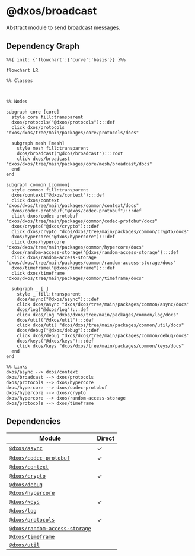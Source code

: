 # @dxos/broadcast

Abstract module to send broadcast messages.

## Dependency Graph

```mermaid
%%{ init: {'flowchart':{'curve':'basis'}} }%%

flowchart LR

%% Classes



%% Nodes

subgraph core [core]
  style core fill:transparent
  dxos/protocols("@dxos/protocols"):::def
  click dxos/protocols "dxos/dxos/tree/main/packages/core/protocols/docs"

  subgraph mesh [mesh]
    style mesh fill:transparent
    dxos/broadcast("@dxos/broadcast"):::root
    click dxos/broadcast "dxos/dxos/tree/main/packages/core/mesh/broadcast/docs"
  end
end

subgraph common [common]
  style common fill:transparent
  dxos/context("@dxos/context"):::def
  click dxos/context "dxos/dxos/tree/main/packages/common/context/docs"
  dxos/codec-protobuf("@dxos/codec-protobuf"):::def
  click dxos/codec-protobuf "dxos/dxos/tree/main/packages/common/codec-protobuf/docs"
  dxos/crypto("@dxos/crypto"):::def
  click dxos/crypto "dxos/dxos/tree/main/packages/common/crypto/docs"
  dxos/hypercore("@dxos/hypercore"):::def
  click dxos/hypercore "dxos/dxos/tree/main/packages/common/hypercore/docs"
  dxos/random-access-storage("@dxos/random-access-storage"):::def
  click dxos/random-access-storage "dxos/dxos/tree/main/packages/common/random-access-storage/docs"
  dxos/timeframe("@dxos/timeframe"):::def
  click dxos/timeframe "dxos/dxos/tree/main/packages/common/timeframe/docs"

  subgraph _ [ ]
    style _ fill:transparent
    dxos/async("@dxos/async"):::def
    click dxos/async "dxos/dxos/tree/main/packages/common/async/docs"
    dxos/log("@dxos/log"):::def
    click dxos/log "dxos/dxos/tree/main/packages/common/log/docs"
    dxos/util("@dxos/util"):::def
    click dxos/util "dxos/dxos/tree/main/packages/common/util/docs"
    dxos/debug("@dxos/debug"):::def
    click dxos/debug "dxos/dxos/tree/main/packages/common/debug/docs"
    dxos/keys("@dxos/keys"):::def
    click dxos/keys "dxos/dxos/tree/main/packages/common/keys/docs"
  end
end

%% Links
dxos/async --> dxos/context
dxos/broadcast --> dxos/protocols
dxos/protocols --> dxos/hypercore
dxos/hypercore --> dxos/codec-protobuf
dxos/hypercore --> dxos/crypto
dxos/hypercore --> dxos/random-access-storage
dxos/protocols --> dxos/timeframe
```

## Dependencies

| Module | Direct |
|---|---|
| [`@dxos/async`](../../../../common/async/docs/README.md) | &check; |
| [`@dxos/codec-protobuf`](../../../../common/codec-protobuf/docs/README.md) | &check; |
| [`@dxos/context`](../../../../common/context/docs/README.md) |  |
| [`@dxos/crypto`](../../../../common/crypto/docs/README.md) | &check; |
| [`@dxos/debug`](../../../../common/debug/docs/README.md) |  |
| [`@dxos/hypercore`](../../../../common/hypercore/docs/README.md) |  |
| [`@dxos/keys`](../../../../common/keys/docs/README.md) | &check; |
| [`@dxos/log`](../../../../common/log/docs/README.md) |  |
| [`@dxos/protocols`](../../../protocols/docs/README.md) | &check; |
| [`@dxos/random-access-storage`](../../../../common/random-access-storage/docs/README.md) |  |
| [`@dxos/timeframe`](../../../../common/timeframe/docs/README.md) |  |
| [`@dxos/util`](../../../../common/util/docs/README.md) |  |
